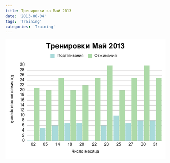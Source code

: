 ```yaml
---
title: Тренировки за Май 2013
date: '2013-06-04'
tags: 'Training'
categories: 'Training'
---
```


![results](/assets/graphs/2013-05-workout.png)
